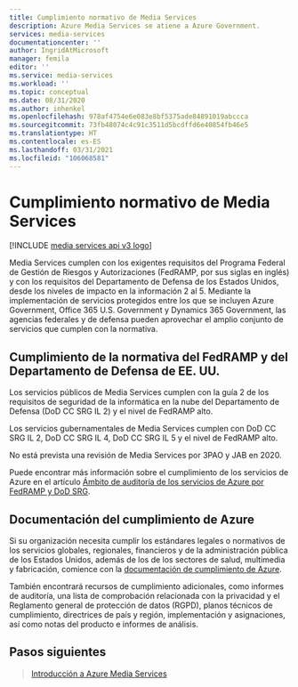 ```yaml
---
title: Cumplimiento normativo de Media Services
description: Azure Media Services se atiene a Azure Government.
services: media-services
documentationcenter: ''
author: IngridAtMicrosoft
manager: femila
editor: ''
ms.service: media-services
ms.workload: ''
ms.topic: conceptual
ms.date: 08/31/2020
ms.author: inhenkel
ms.openlocfilehash: 978af4754e6e083e8bf5375ade84891019abccca
ms.sourcegitcommit: 73fb48074c4c91c3511d5bcdffd6e40854fb46e5
ms.translationtype: HT
ms.contentlocale: es-ES
ms.lasthandoff: 03/31/2021
ms.locfileid: "106068581"
---
```

# <a name="media-services-regulatory-compliance"></a>Cumplimiento normativo de Media Services

[!INCLUDE [media services api v3 logo](./includes/v3-hr.md)]

Media Services cumplen con los exigentes requisitos del Programa Federal de Gestión de Riesgos y Autorizaciones (FedRAMP, por sus siglas en inglés) y con los requisitos del Departamento de Defensa de los Estados Unidos, desde los niveles de impacto en la información 2 al 5. Mediante la implementación de servicios protegidos entre los que se incluyen Azure Government, Office 365 U.S. Government y Dynamics 365 Government, las agencias federales y de defensa pueden aprovechar el amplio conjunto de servicios que cumplen con la normativa.

## <a name="fedramp-and-us-department-of-defense-compliance"></a>Cumplimiento de la normativa del FedRAMP y del Departamento de Defensa de EE. UU.

Los servicios públicos de Media Services cumplen con la guía 2 de los requisitos de seguridad de la informática en la nube del Departamento de Defensa (DoD CC SRG IL 2) y el nivel de FedRAMP alto.

Los servicios gubernamentales de Media Services cumplen con DoD CC SRG IL 2, DoD CC SRG IL 4, DoD CC SRG IL 5 y el nivel de FedRAMP alto.

No está prevista una revisión de Media Services por 3PAO y JAB en 2020.

Puede encontrar más información sobre el cumplimiento de los servicios de Azure en el artículo [Ámbito de auditoría de los servicios de Azure por FedRAMP y DoD SRG](../../azure-government/compliance/azure-services-in-fedramp-auditscope.md).

## <a name="azure-compliance-documentation"></a>Documentación del cumplimiento de Azure

Si su organización necesita cumplir los estándares legales o normativos de los servicios globales, regionales, financieros y de la administración pública de los Estados Unidos, además de los de los sectores de salud, multimedia y fabricación, comience con la [documentación de cumplimiento de Azure](../../compliance/index.yml).

También encontrará recursos de cumplimiento adicionales, como informes de auditoría, una lista de comprobación relacionada con la privacidad y el Reglamento general de protección de datos (RGPD), planos técnicos de cumplimiento, directrices de país y región, implementación y asignaciones, así como notas del producto e informes de análisis.

## <a name="next-steps"></a>Pasos siguientes

> [Introducción a Azure Media Services](media-services-overview.md)